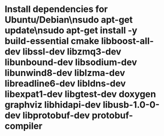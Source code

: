 # Install dependencies for Ubuntu/Debian\nsudo apt-get update\nsudo apt-get install -y build-essential cmake libboost-all-dev libssl-dev libzmq3-dev libunbound-dev libsodium-dev libunwind8-dev liblzma-dev libreadline6-dev libldns-dev libexpat1-dev libgtest-dev doxygen graphviz libhidapi-dev libusb-1.0-0-dev libprotobuf-dev protobuf-compiler
